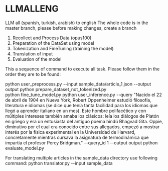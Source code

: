 # LLMALLENG
LLM all (spanish, turkish, arabish) to english
The whole code is in the master branch, please before making changes, create a branch

1. Recollect and Process Data (opus100) 
2. Preparation of the DataSet using model 
3. Tokenization and FineTuning (training the model) 
4. Translation of input 
5. Evaluation of the model 

This a sequence of command to execute all task. Please follow them in the order they are to be found: 

python user_preprocess.py --input sample_data/article_1.json --output output
python prepare_dataset_not_tokenized.py  
python fine_tune_model.py
python user_inference.py --query "Nacido el 22 de abril de 1904 en Nueva York, Robert Oppenheimer estudió filosofía, literatura e idiomas (se dice que tenía tanta facilidad para los idiomas que llegó a aprender italiano en un mes). Este hombre polifacético y con múltiples intereses también amaba los clásicos: leía los diálogos de Platón en griego y era un entusiasta del antiguo poema hindú Bhagvad Gita. Oppie, diminutivo por el cual era conocido entre sus allegados, empezó a mostrar interés por la física experimental en la Universidad de Harvard, concretamente mientras cursava la asignatura de termodinámica que impartía el profesor Percy Bridgman." --query_id 1 --output output
python evaluate_model.py 

For translating multiple articles in the sample_data directory use following command: python translator.py --input sample_data
